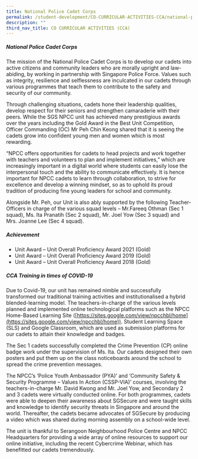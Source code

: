 ```yaml
---
title: National Police Cadet Corps
permalink: /student-development/CO-CURRICULAR-ACTIVITIES-CCA/national-police-cadet-corps/
description: ""
third_nav_title: CO CURRICULAR ACTIVITIES (CCA)
---
```

##### **National Police Cadet Corps**

The mission of the National Police Cadet Corps is to develop our cadets into active citizens and community leaders who are morally upright and law-abiding, by working in partnership with Singapore Police Force. Values such as integrity, resilience and selflessness are inculcated in our cadets through various programmes that teach them to contribute to the safety and security of our community.

Through challenging situations, cadets hone their leadership qualities, develop respect for their seniors and strengthen camaraderie with their peers. While the SGS NPCC unit has achieved many prestigious awards over the years including the Gold Award in the Best Unit Competition, Officer Commanding (OC) Mr Peh Chin Keong shared that it is seeing the cadets grow into confident young men and women which is most rewarding.

“NPCC offers opportunities for cadets to head projects and work together with teachers and volunteers to plan and implement initiatives,” which are increasingly important in a digital world where students can easily lose the interpersonal touch and the ability to communicate effectively. It is hence important for NPCC cadets to learn through collaboration, to strive for excellence and develop a winning mindset, so as to uphold its proud tradition of producing fine young leaders for school and community.

Alongside Mr. Peh, our Unit is also ably supported by the following Teacher-Officers in charge of the various squad levels – Mr.Fareeq Othman (Sec 1 squad), Ms. Ita Pranatih (Sec 2 squad), Mr. Joel Yow (Sec 3 squad) and Mrs. Joanne Lee (Sec 4 squad).

##### **Achievement**

*   Unit Award – Unit Overall Proficiency Award 2021 (Gold)
*   Unit Award – Unit Overall Proficiency Award 2019 (Gold)
*   Unit Award – Unit Overall Proficiency Award 2018 (Gold)

##### **CCA Training in times of COVID-19**

Due to Covid-19, our unit has remained nimble and successfully transformed our traditional training activities and institutionalised a hybrid blended-learning model. The teachers-in-charge of the various levels planned and implemented online technological platforms such as the NPCC Home-Based Learning Site ([https://sites.google.com/view/npcchbl/home](https://sites.google.com/view/npcchbl/home)). Student Learning Space (SLS) and Google Classroom, which are used as submission platforms for our cadets to attain their knowledge and badges.

The Sec 1 cadets successfully completed the Crime Prevention (CP) online badge work under the supervision of Ms. Ita. Our cadets designed their own posters and put them up on the class noticeboards around the school to spread the crime prevention messages.

The NPCC’s ‘Police Youth Ambassador (PYA)’ and ‘Community Safety & Security Programme – Values In Action (CSSP-VIA)’ courses, involving the teachers-in-charge Mr. David Kwong and Mr. Joel Yow, and Secondary 2 and 3 cadets were virtually conducted online. For both programmes, cadets were able to deepen their awareness about SGSecure and were taught skills and knowledge to identify security threats in Singapore and around the world. Thereafter, the cadets became advocates of SGSecure by producing a video which was shared during morning assembly on a school-wide level.

The unit is thankful to Serangoon Neighbourhood Police Centre and NPCC Headquarters for providing a wide array of online resources to support our online initiative, including the recent Cybercrime Webinar, which has benefitted our cadets tremendously.